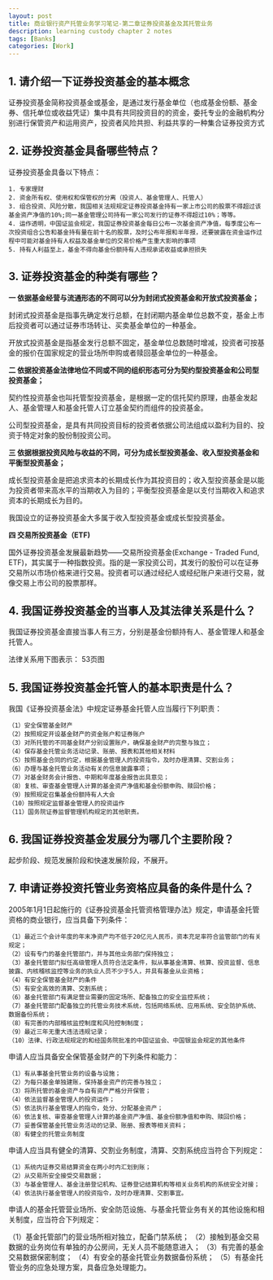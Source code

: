 ```yaml
---
layout: post
title: 商业银行资产托管业务学习笔记-第二章证券投资基金及其托管业务
description: learning custody chapter 2 notes
tags: [Banks]
categories: [Work]
---
```


## 1. 请介绍一下证券投资基金的基本概念

证券投资基金简称投资基金或基金，是通过发行基金单位（也成基金份额、基金券、信托单位或收益凭证）集中具有共同投资目的的资金，委托专业的金融机构分别进行保管资产和运用资产，投资者风险共担、利益共享的一种集合证券投资方式

## 2. 证券投资基金具备哪些特点？

证券投资基金具备以下特点：

    1. 专家理财
    2. 资金所有权、使用权和保管权的分离（投资人、基金管理人、托管人）
    3. 组合投资、风险分散，我国相关法规规定证券投资基金持有一家上市公司的股票不得超过该基金资产净值的10%;同一基金管理公司持有一家公司发行的证券不得超过10%；等等。
    4. 运作透明，中国证监会规定，我国证券投资基金每日公布一次基金资产净值，每季度公布一次投资组合公告和基金持有量在前十名的股票，及时公布年报和半年报，还要披露在资金运作过程中可能对基金持有人权益及基金单位的交易价格产生重大影响的事项
    5. 持有人利益至上，基金不得向基金份额持有人违规承诺收益或承担损失

## 3. 证券投资基金的种类有哪些？

**一 依据基金经营与流通形态的不同可以分为封闭式投资基金和开放式投资基金；**

封闭式投资基金是指事先确定发行总额，在封闭期内基金单位总数不变，基金上市后投资者可以通过证券市场转让、买卖基金单位的一种基金。

开放式投资基金是指基金发行总额不固定，基金单位总数随时增减，投资者可按基金的报价在国家规定的营业场所申购或者赎回基金单位的一种基金。

**二 依据投资基金法律地位不同或不同的组织形态可分为契约型投资基金和公司型投资基金；**

契约性投资基金也叫托管型投资基金，是根据一定的信托契约原理，由基金发起人、基金管理人和基金托管人订立基金契约而组件的投资基金。

公司型投资基金，是具有共同投资目标的投资者依据公司法组成以盈利为目的、投资于特定对象的股份制投资公司。

**三 依据根据投资风险与收益的不同，可分为成长型投资基金、收入型投资基金和平衡型投资基金；**

成长型投资基金是把追求资本的长期成长作为其投资目的；收入型投资基金是以能为投资者带来高水平的当期收入为目的；平衡型投资基金是以支付当期收入和追求资本的长期成长为目的。

我国设立的证券投资基金大多属于收入型投资基金或成长型投资基金。

**四 交易所投资基金（ETF)**

国外证券投资基金发展最新趋势——交易所投资基金(Exchange - Traded Fund, ETF)，其实属于一种指数投资。指的是一家投资公司，其发行的股份可以在证券交易所以市场价格来进行交易。投资者可以通过经纪人或经纪账户来进行交易，就像交易上市公司的股票那样。

## 4. 我国证券投资基金的当事人及其法律关系是什么？

我国证券投资基金直接当事人有三方，分别是基金份额持有人、基金管理人和基金托管人。

法律关系用下图表示：
    53页图

## 5. 我国证券投资基金托管人的基本职责是什么？

我国《证券投资基金法》中规定证券基金托管人应当履行下列职责：
    
    （1）安全保管基金财产
    （2）按照规定开设基金财产的资金账户和证券账户
    （3）对所托管的不同基金财产分别设置账户，确保基金财产的完整与独立；
    （4）保存基金托管业务活动记录、账册、报表和其他相关材料
    （5）按照基金合同的约定，根据基金管理人的投资指令，及时办理清算、交割业务；
    （6）办理与基金托管业务活动有关的信息披露事项；
    （7）对基金财务会计报告、中期和年度基金报告出具意见；
    （8）复核、审查基金管理人计算的基金资产净值和基金份额申购、赎回价格；
    （9）按照规定召集基金份额持有人大会
    （10）按照规定监督基金管理人的投资运作
    （11）国务院证券监督管理机构规定的其他职责。

## 6. 我国证券投资基金发展分为哪几个主要阶段？

 起步阶段、规范发展阶段和快速发展阶段，不展开。
 
## 7. 申请证券投资托管业务资格应具备的条件是什么？

2005年1月1日起施行的《证券投资基金托管资格管理办法》规定，申请基金托管资格的商业银行，应当具备下列条件：

    （1）最近三个会计年度的年末净资产均不低于20亿元人民币，资本充足率符合监管部门的有关规定；
    （2）设有专门的基金托管部门，并与其他业务部门保持独立；
    （3）基金托管部门拟任高级管理人员符合法定条件，拟从事基金清算、核算、投资监督、信息披露、内核稽核监控等业务的执业人员不少于5人，并具有基金从业资格；
    （4）有安全保管基金财产的条件
    （5）有安全高效的清算、交割系统；
    （6）基金托管部门有满足营业需要的固定场所、配备独立的安全监控系统；
    （7）基金托管部门配备独立的托管业务技术系统，包括网络系统、应用系统、安全防护系统、数据备份系统；
    （8）有完善的内部稽核监控制度和风险控制制度；
    （9）最近三年无重大违法违规记录；
    （10）法律、行政法规规定的和经国务院批准的中国证监会、中国银监会规定的其他条件
    
申请人应当具备安全保管基金财产的下列条件和能力：

    （1）有从事基金托管业务的设备与设施；
    （2）为每只基金单独建账，保持基金资产的完善与独立；
    （3）将所托管的基金资产与自有资产严格分开保管；
    （4）依法监督基金管理人的投资运作；
    （5）依法执行基金管理人的指令，处分、分配基金资产；
    （6）依法复核、审查基金管理人计算的基金资产净值、基金份额净值和申购、赎回价格；
    （7）妥善保管基金托管业务活动的记录、账册、报表等相关资料；
    （8）有健全的托管业务制度

申请人应当具有健全的清算、交割业务制度，清算、交割系统应当符合下列规定：

    （1）系统内证券交易结算资金在两小时内汇划到账；
    （2）从交易所安全接受交易数据；
    （3）与基金管理人、基金注册登记机构、证券登记结算机构等相关业务机构的系统安全对接；
    （4）依法执行基金管理人的投资指令，及时办理清算、交割事宜。

申请人的基金托管营业场所、安全防范设施、与基金托管业务有关的其他设施和相关制度，应当符合下列规定：

（1）基金托管部门的营业场所相对独立，配备门禁系统；
（2）接触到基金交易数据的业务岗位有单独的办公房间，无关人员不能随意进入；
（3）有完善的基金交易数据保密制度；
（4）有安全的基金托管业务数据备份系统；
（5）有基金托管业务的应急处理方案，具备应急处理能力。
